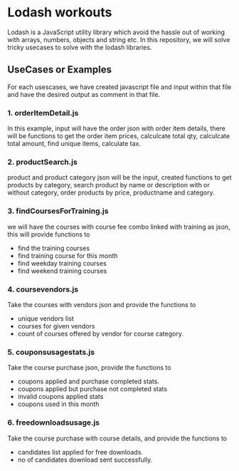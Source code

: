 # Lodash workouts
Lodash is a JavaScript utility library which avoid the hassle out of working with arrays, numbers, objects and string etc.
In this repository, we will solve tricky usecases to solve with the lodash libraries.

## UseCases or Examples
For each usescases, we have created javascript file and input within that file and have the desired output as comment in that file. 

### 1. orderItemDetail.js
In this example, input will have the order json with order item details, there will be functions to get the order item prices, calculcate total qty, calculcate total amount, find unique items, calculate tax.

### 2. productSearch.js
product and product category json will be the input, created functions to get products by category, search product by name or description with or without category, order products by price, productname and category. 

### 3. findCoursesForTraining.js
we will have the courses with course fee combo linked with training as json, this will provide functions to
- find the training courses 
- find training course for this month
- find weekday training courses
- find weekend training courses

### 4. coursevendors.js
Take the courses with vendors json and provide the functions to 
- unique vendors list
- courses for given vendors
- count of courses offered by vendor for course category.

### 5. couponsusagestats.js

Take the course purchase json, provide the functions to 
- coupons applied and purchase completed stats.
- coupons applied but purchase not completed stats
- invalid coupons applied stats
- coupons used in this month


### 6. freedownloadsusage.js

Take the course purchase with course details, and provide the functions to 
- candidates list applied for free downloads.
- no of candidates download sent successfully.